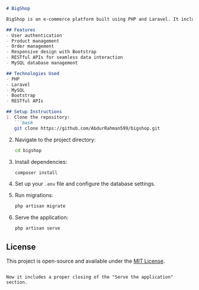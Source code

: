 

```markdown
# BigShop

BigShop is an e-commerce platform built using PHP and Laravel. It includes essential features for managing users, products, and orders, along with a responsive design.

## Features
- User authentication
- Product management
- Order management
- Responsive design with Bootstrap
- RESTful APIs for seamless data interaction
- MySQL database management

## Technologies Used
- PHP
- Laravel
- MySQL
- Bootstrap
- RESTful APIs

## Setup Instructions
1. Clone the repository:
   ```bash
   git clone https://github.com/AbdurRahman599/bigshop.git
   ```
2. Navigate to the project directory:
   ```bash
   cd bigshop
   ```
3. Install dependencies:
   ```bash
   composer install
   ```
4. Set up your `.env` file and configure the database settings.

5. Run migrations:
   ```bash
   php artisan migrate
   ```

6. Serve the application:
   ```bash
   php artisan serve
   ```

## License
This project is open-source and available under the [MIT License](LICENSE).
``` 

Now it includes a proper closing of the "Serve the application" section.
